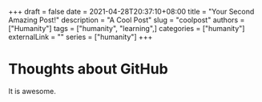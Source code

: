 +++
 draft = false
date = 2021-04-28T20:37:10+08:00 
 title = "Your Second Amazing Post!" 
 description = "A Cool Post" 
 slug = "coolpost" 
authors = ["Humanity"]
tags = ["humanity", "learning",] 
categories = ["humanity"] 
externalLink = "" 
series = ["humanity"] 
+++

# Thoughts about GitHub

It is awesome. 
